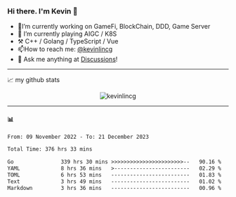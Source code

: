### Hi there. I'm Kevin 👋

- 🔭I’m currently working on GameFi, BlockChain, DDD, Game Server
- 🌱 I’m currently playing AIGC / K8S
-   :hammer_and_pick: C++ / Golang / TypeScript / Vue
- 📫How to reach me: [@kevinlincg](https://twitter.com/kevinlincg) 
-   :thought_balloon: Ask me anything at [Discussions](https://github.com/kevinlincg/kevinlincg/discussions/new)!

---

📈 my github stats

<p align="center"> <img src="https://github-readme-stats-ouuan.vercel.app/api?username=kevinlincg&theme=dark&show_icons=true&count_private=true" alt="kevinlincg" />

---

#### :bar_chart: 

<!--START_SECTION:waka-->

```txt
From: 09 November 2022 - To: 21 December 2023

Total Time: 376 hrs 33 mins

Go               339 hrs 30 mins >>>>>>>>>>>>>>>>>>>>>>>--   90.16 %
YAML             8 hrs 36 mins   >------------------------   02.29 %
TOML             6 hrs 53 mins   -------------------------   01.83 %
Text             3 hrs 49 mins   -------------------------   01.02 %
Markdown         3 hrs 36 mins   -------------------------   00.96 %
```

<!--END_SECTION:waka-->
